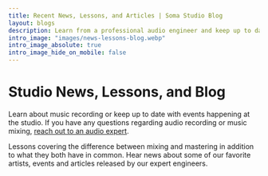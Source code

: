 ```yaml
---
title: Recent News, Lessons, and Articles | Soma Studio Blog
layout: blogs
description: Learn from a professional audio engineer and keep up to date with recording studio news - Sounds Like Soma
intro_image: "images/news-lessons-blog.webp"
intro_image_absolute: true
intro_image_hide_on_mobile: false
---
```


# Studio News, Lessons, and Blog

Learn about music recording or keep up to date with events happening at the studio. If you have any questions regarding audio recording or music mixing, <a href="/contact/" target="Contact An Audio Expert">reach out to an audio expert</a>. 

Lessons covering the difference between mixing and mastering in addition to what they both have in common. Hear news about some of our favorite artists, events and articles released by our expert engineers.